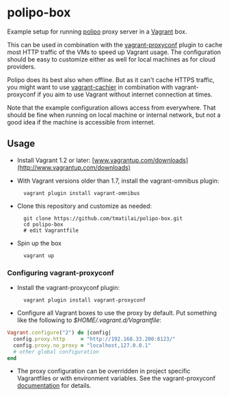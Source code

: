 # polipo-box

Example setup for running [polipo](http://www.pps.univ-paris-diderot.fr/~jch/software/polipo/) proxy server in a [Vagrant](http://www.vagrantup.com/) box.

This can be used in combination with the [vagrant-proxyconf][proxyconf] plugin to cache most HTTP traffic of the VMs to speed up Vagrant usage. The configuration should be easy to customize either as well for local machines as for cloud providers.

Polipo does its best also when offline. But as it can't cache HTTPS traffic, you might want to use [vagrant-cachier](https://github.com/fgrehm/vagrant-cachier) in combination with vagrant-proxyconf if you aim to use Vagrant without internet connection at times.

Note that the example configuration allows access from everywhere. That should be fine when running on local machine or internal network, but not a good idea if the machine is accessible from internet.

## Usage

* Install Vagrant 1.2 or later: [www.vagrantup.com/downloads](http://www.vagrantup.com/downloads)

* With Vagrant versions older than 1.7, install the vagrant-omnibus plugin:

        vagrant plugin install vagrant-omnibus

* Clone this repository and customize as needed:

        git clone https://github.com/tmatilai/polipo-box.git
        cd polipo-box
        # edit Vagrantfile

* Spin up the box

        vagrant up

### Configuring vagrant-proxyconf

* Install the vagrant-proxyconf plugin:

        vagrant plugin install vagrant-proxyconf

* Configure all Vagrant boxes to use the proxy by default. Put something like the following to _$HOME/.vagrant.d/Vagrantfile_:
```ruby
Vagrant.configure("2") do |config|
  config.proxy.http     = "http://192.168.33.200:8123/"
  config.proxy.no_proxy = "localhost,127.0.0.1"
  # other global configuration
end
```
* The proxy configuration can be overridden in project specific Vagrantfiles or with environment variables. See the vagrant-proxyconf [documentation][proxyconf] for details.

[proxyconf]: http://tmatilai.github.io/vagrant-proxyconf/
